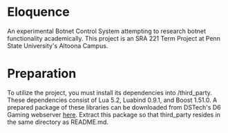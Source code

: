 Eloquence
=========

An experimental Botnet Control System attempting to research botnet functionality academically.
This project is an SRA 221 Term Project at Penn State University's Altoona Campus.

Preparation
===========

To utilize the project, you must install its dependencies into /third_party.
These dependencies consist of Lua 5.2, Luabind 0.9.1, and Boost 1.51.0.
A prepared package of these libraries can be downloaded from DSTech's D6 Gaming webserver [here](http://D6Gaming.net/downloads/pkg/Eloquence_Third_Party.zip).
Extract this package so that third_party resides in the same directory as README.md.
